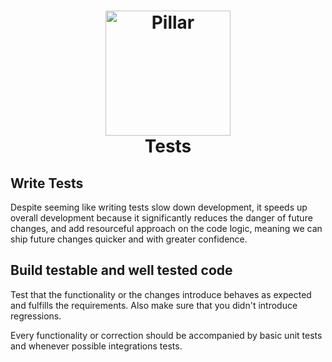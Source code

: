 <h1 align="center">
  <a title="Building financial tools for Canada's entrepreneurs" href="https://pillar.financial">
    <img alt="Pillar" width="200px" src="https://avatars.githubusercontent.com/u/86977965?s=200&v=4" />
    <br/>
  </a>
  Tests
</h1>

## Write Tests

Despite seeming like writing tests slow down development, it speeds up overall development because it
significantly reduces the danger of future changes, and add resourceful approach on the code logic, meaning we can ship future changes quicker and
with greater confidence.

## Build testable and well tested code

Test that the functionality or the changes introduce behaves as expected and fulfills the requirements. Also make sure that you didn't introduce regressions.

Every functionality or correction should be accompanied by basic unit tests and whenever possible integrations tests.
